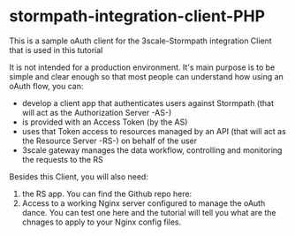 # stormpath-integration-client-PHP
This is a sample oAuth client for the 3scale-Stormpath integration Client that is used in this tutorial <tutorial link here>

It is not intended for a production environment. It's main purpose is to be simple and clear enough so that most people can understand how using an oAuth flow, you can:
* develop a client app that authenticates users against Stormpath (that will act as the Authorization Server -AS-)
* is provided with an Access Token (by the AS)
* uses that Token access to resources managed by an API (that will act as the Resource Server -RS-) on behalf of the user
* 3scale gateway manages the data workflow, controlling and monitoring the requests to the RS

Besides this Client, you will also need:
1. the RS app. You can find the Github repo here: <link to the RS app>
2. Access to a working Nginx server configured to manage the oAuth dance. You can test one here and the tutorial will tell you what are the chnages to apply to your Nginx config files.



